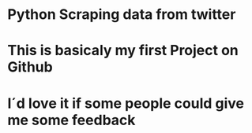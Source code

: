 # Python Scraping data from twitter
# This is basicaly my first Project on Github
# I´d love it if some people could give me some feedback
